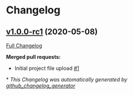 # Changelog

## [v1.0.0-rc1](https://github.com/RyanHendricks/sigma-vega/tree/v1.0.0-rc1) (2020-05-08)

[Full Changelog](https://github.com/RyanHendricks/sigma-vega/compare/d93dbbcf837149204a064d1aa504b89410adc703...v1.0.0-rc1)

**Merged pull requests:**

- Initial project file upload [\#1](https://github.com/RyanHendricks/sigma-vega/pull/1)



\* *This Changelog was automatically generated by [github_changelog_generator](https://github.com/github-changelog-generator/github-changelog-generator)*

